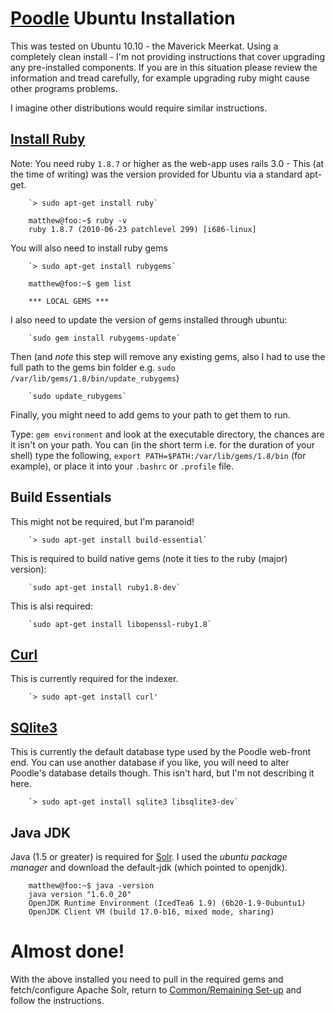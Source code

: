 [Poodle](index.html) Ubuntu Installation
========================================

This was tested on Ubuntu 10.10 - the Maverick Meerkat. Using a completely clean install - I'm not providing instructions that cover upgrading any pre-installed components. If you are in this situation please review the information and tread carefully, for example upgrading ruby might cause other programs problems.

I imagine other distributions would require similar instructions.

[Install Ruby](http://www.ruby-lang.org/en/)
--------------

Note: You need ruby `1.8.7` or higher as the web-app uses rails 3.0 - This (at the time of writing) was the version provided for Ubuntu via a standard apt-get.

		`> sudo apt-get install ruby`

		matthew@foo:~$ ruby -v
		ruby 1.8.7 (2010-06-23 patchlevel 299) [i686-linux]

You will also need to install ruby gems

		`> sudo apt-get install rubygems`

		matthew@foo:~$ gem list

		*** LOCAL GEMS ***

I also need to update the version of gems installed through ubuntu:

        `sudo gem install rubygems-update`

Then (and *note* this step will remove any existing gems, also I had to use the full path to the gems bin folder e.g. `sudo /var/lib/gems/1.8/bin/update_rubygems`)

        `sudo update_rubygems`

Finally, you might need to add gems to your path to get them to run.

Type: `gem environment` and look at the executable directory, the chances are it isn't on your path. You can (in the short term i.e. for the duration of your shell) type the following, `export PATH=$PATH:/var/lib/gems/1.8/bin` (for example), or place it into your `.bashrc` or `.profile` file.

Build Essentials
----------------

This might not be required, but I'm paranoid!

		`> sudo apt-get install build-essential`

This is required to build native gems (note it ties to the ruby (major) version):

		`sudo apt-get install ruby1.8-dev`

This is alsi required:

        `sudo apt-get install libopenssl-ruby1.8`

[Curl](http://curl.haxx.se/download.html)
------

This is currently required for the indexer.

		`> sudo apt-get install curl'

[SQlite3](http://www.sqlite.org/)
--------

This is currently the default database type used by the Poodle web-front end. You can use another database if you like, you will need to alter Poodle's database details though. This isn't hard, but I'm not describing it here.

		`> sudo apt-get install sqlite3 libsqlite3-dev`

Java JDK
--------

Java (1.5 or greater) is required for [Solr](http://lucene.apache.org/solr/). I used the *ubuntu package manager* and download the default-jdk (which pointed to openjdk).

		matthew@foo:~$ java -version
		java version "1.6.0_20"
		OpenJDK Runtime Environment (IcedTea6 1.9) (6b20-1.9-0ubuntu1)
		OpenJDK Client VM (build 17.0-b16, mixed mode, sharing)

Almost done!
============

With the above installed you need to pull in the required gems and fetch/configure Apache Solr, return to [Common/Remaining Set-up](file.INSTALLATION.html#Set-up_Environment) and follow the instructions.

